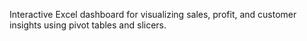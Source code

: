 Interactive Excel dashboard for visualizing sales, profit, and customer insights using pivot tables and slicers.
